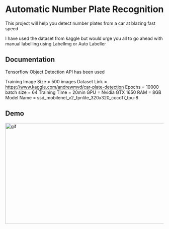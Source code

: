 
# Automatic Number Plate Recognition

This project will help you detect number plates from a car at blazing fast speed

I have used the dataset from kaggle but would urge you all to go ahead with manual labelling using LabelImg or Auto Labeller


## Documentation

Tensorflow Object Detection API has been used

Training Image Size = 500 images
Dataset Link = https://www.kaggle.com/andrewmvd/car-plate-detection
Epochs = 10000
batch size = 64
Training Time = 20min
GPU = Nvidia GTX 1650
RAM = 8GB
Model Name = ssd_mobilenet_v2_fpnlite_320x320_coco17_tpu-8



## Demo


<p><img align = "centre" alt = "gif" src = "https://github.com/akash748/LinearRegGif/blob/main/ANPR.mp4" width = "800" height = "320"/></p>

